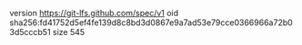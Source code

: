 version https://git-lfs.github.com/spec/v1
oid sha256:fd41752d5ef4fe139d8c8bd3d0867e9a7ad53e79cce0366966a72b03d5cccb51
size 545
